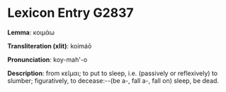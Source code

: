 # Lexicon Entry G2837

**Lemma**: κοιμάω

**Transliteration (xlit)**: koimáō

**Pronunciation**: koy-mah'-o

**Description**:
from κεῖμαι; to put to sleep, i.e. (passively or reflexively) to slumber; figuratively, to decease:--(be a-, fall a-, fall on) sleep, be dead.
